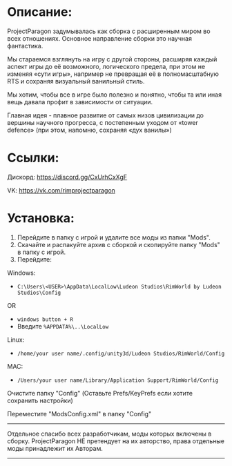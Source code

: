 # Описание:
ProjectParagon задумывалась как сборка с расширенным миром во всех отношениях.
Основное направление сборки это научная фантастика.

Мы стараемся взглянуть на игру с другой стороны, расширяя каждый аспект игры до её возможного, логического предела, при этом не изменяя «сути игры», например не превращая её в полномасштабную RTS и сохраняя визуальный ванильный стиль.

Мы хотим, чтобы все в игре было полезно и понятно, чтобы та или иная вещь давала профит в зависимости от ситуации.

Главная идея - плавное развитие от самых низов цивилизации до вершины научного прогресса, с постепенным уходом от «tower defence» (при этом, напомню, сохраняя «дух ванилы»)

# Ссылки:
Дискорд: https://discord.gg/CxUrhCxXgF

VK: https://vk.com/rimprojectparagon

# Установка:
1. Перейдите в папку с игрой и удалите все моды из папки "Mods".
2. Скачайте и распакуйте архив с сборкой и скопируйте папку "Mods" в папку с игрой.
3. Перейдите:

Windows:
- `C:\Users\<USER>\AppData\LocalLow\Ludeon Studios\RimWorld by Ludeon Studios\Config`

OR

- `windows button + R`
- Введите `%APPDATA%\..\LocalLow`

Linux:
- `/home/your user name/.config/unity3d/Ludeon Studios/RimWorld/Config`

MAC:
- `/Users/your user name/Library/Application Support/RimWorld/Config`

Очистите папку "Config" (Оставьте Prefs/KeyPrefs если хотите сохранить настройки)

Переместите "ModsConfig.xml" в папку "Config"

____
Отдельное спасибо всех разработчикам, моды которых включены в сборку.
ProjectParagon НЕ претендует на их авторство, права отдельные моды принадлежит их Авторам.


____
